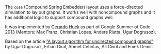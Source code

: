 The `cose` (Compound Spring Embedder) layout uses a force-directed simulation to lay out graphs.  It works well with noncompound graphs and it has additional logic to support compound graphs well.

It was implemented by [Gerardo Huck](https://www.linkedin.com/in/gerardohuck) as part of Google Summer of Code 2013 (Mentors: Max Franz, Christian Lopes, Anders Riutta, Ugur Dogrusoz).

Based on the article ["A layout algorithm for undirected compound graphs"](http://dl.acm.org/citation.cfm?id=1498047&CFID=429377863&CFTOKEN=94691144) by Ugur Dogrusoz, Erhan Giral, Ahmet Cetintas, Ali Civril and Emek Demir.
